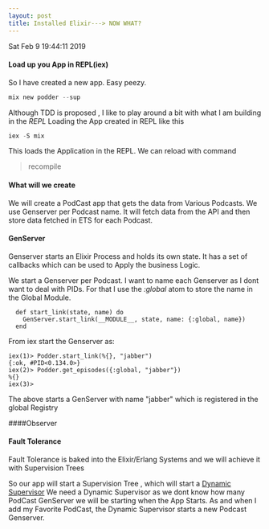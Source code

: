 ```yaml
---
layout: post
title: Installed Elixir---> NOW WHAT? 
---
```


Sat Feb  9 19:44:11 2019

#### Load up you App in REPL(iex)

So I have created a new app. Easy peezy.

```Elixir 
mix new podder --sup 
```

Although TDD is proposed , I like to play around a bit with what I am building 
in the *REPL*
Loading the App created in REPL like this

```Elixir
iex -S mix
```
This loads the Application in the REPL.
We can reload with command 
>recompile

#### What will we create

We will create a PodCast app that gets the data from Various Podcasts.
We use Genserver per Podcast name. It will fetch data from the API and then
store data fetched in ETS for each Podcast.

#### GenServer

Genserver starts an Elixir Process and holds its own state.
It has a set of callbacks which can be used to Apply the business Logic.

We start a Genserver per Podcast. I want to name each Genserver as I dont
want to deal with PIDs. For that I use the *:global* atom to store the name
in the Global Module.

```
  def start_link(state, name) do
    GenServer.start_link(__MODULE__, state, name: {:global, name})
  end
```	
From iex start the Genserver as:

```
iex(1)> Podder.start_link(%{}, "jabber")
{:ok, #PID<0.134.0>}
iex(2)> Podder.get_episodes({:global, "jabber"})
%{}
iex(3)> 
```

The above starts a GenServer with name "jabber" which is registered in the
global Registry


####Observer


#### Fault Tolerance

Fault Tolerance is baked into the Elixir/Erlang Systems and we will achieve it
with Supervision Trees

So our app will start a Supervision Tree , which will start a 
[Dynamic Supervisor](https://hexdocs.pm/elixir/DynamicSupervisor.html)
We need a Dynamic Supervisor as we dont know how many PodCast GenServer we will
be starting when the App Starts.
As and when I add my Favorite PodCast, the Dynamic Supervisor starts a new
Podcast Genserver.

